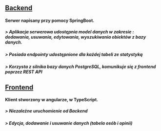 ## <a href="https://github.com/TyrekKamil/CourseSchool/tree/Backend"> Backend<br></a>
#### Serwer napisany przy pomocy SpringBoot. 
##### > Aplikacja serwerowa udostępnia model danych w zakresie : dodawania, usuwania, edytowania, wyszukiwania obiektów z bazy danych. 
##### > Posiada endpointy udostępnione dla każdej tabeli ze statystyką
##### > Korzysta z silnika bazy danych PostgreSQL, komunikuje się z frontend poprzez REST API
## <a href="https://github.com/TyrekKamil/CourseSchool/tree/Frontend">Frontend<br></a>
#### Klient stworzony w angularze, w TypeScript.
##### > Niezależne uruchomienie od Backend
##### > Edycja, dodawanie i usuwanie danych (tabela osób i opinii)


